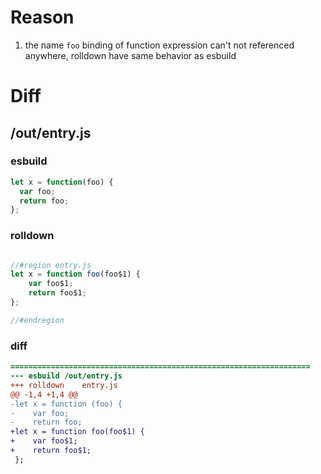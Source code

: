 # Reason
1. the name `foo` binding of function expression can't not referenced anywhere, rolldown have same behavior as esbuild
# Diff
## /out/entry.js
### esbuild
```js
let x = function(foo) {
  var foo;
  return foo;
};
```
### rolldown
```js

//#region entry.js
let x = function foo(foo$1) {
	var foo$1;
	return foo$1;
};

//#endregion
```
### diff
```diff
===================================================================
--- esbuild	/out/entry.js
+++ rolldown	entry.js
@@ -1,4 +1,4 @@
-let x = function (foo) {
-    var foo;
-    return foo;
+let x = function foo(foo$1) {
+    var foo$1;
+    return foo$1;
 };

```
